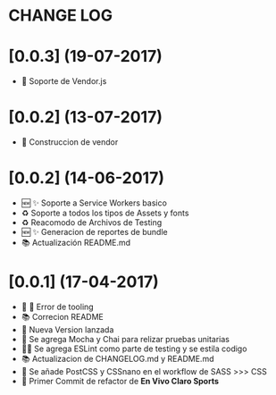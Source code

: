 CHANGE LOG
==================
# [0.0.3] (19-07-2017)
* :wrench: Soporte de Vendor.js

# [0.0.2] (13-07-2017)
* :construction: Construccion de vendor

# [0.0.2] (14-06-2017)
* :new: :sparkles: Soporte a Service Workers basico
* :recycle: Soporte a todos los tipos de Assets y fonts
* :recycle: Reacomodo de Archivos de Testing
* :new: :sparkles: Generacion de reportes de bundle
*	:books:	Actualización README.md

# [0.0.1] (17-04-2017)

* :wrench: :bug: Error de tooling
* :books: Correcion README
*	:rocket: Nueva Version lanzada
*	:wrench: Se agrega Mocha y Chai para relizar pruebas unitarias
*	:wrench::lipstick:	Se agrega ESLint como parte de testing y se estila codigo
*	:books:	Actualizacion de CHANGELOG.md y README.md
*	:wrench:	Se añade PostCSS y CSSnano en el workflow de SASS >>> CSS
*	:tada:	Primer Commit de refactor de **En Vivo Claro Sports**
